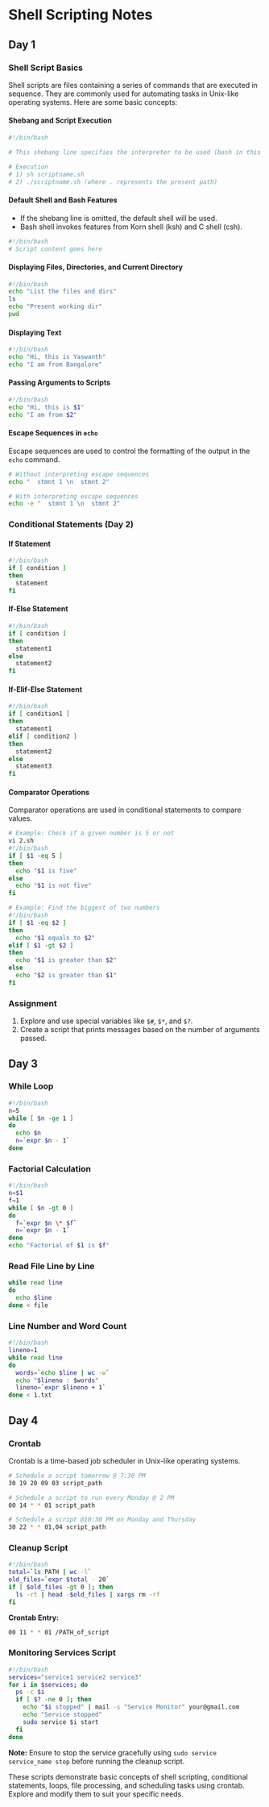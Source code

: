 # Shell Scripting Notes

## Day 1

### Shell Script Basics

Shell scripts are files containing a series of commands that are executed in sequence. They are commonly used for automating tasks in Unix-like operating systems. Here are some basic concepts:

#### Shebang and Script Execution

```bash
#!/bin/bash

# This shebang line specifies the interpreter to be used (bash in this case).

# Execution
# 1) sh scriptname.sh
# 2) ./scriptname.sh (where . represents the present path)
```

#### Default Shell and Bash Features

- If the shebang line is omitted, the default shell will be used.
- Bash shell invokes features from Korn shell (ksh) and C shell (csh).

```bash
#!/bin/bash
# Script content goes here
```

#### Displaying Files, Directories, and Current Directory

```bash
#!/bin/bash
echo "List the files and dirs"
ls
echo "Present working dir"
pwd
```

#### Displaying Text

```bash
#!/bin/bash
echo "Hi, this is Yaswanth"
echo "I am from Bangalore"
```

#### Passing Arguments to Scripts

```bash
#!/bin/bash
echo "Hi, this is $1"
echo "I am from $2"
```

#### Escape Sequences in `echo`

Escape sequences are used to control the formatting of the output in the `echo` command.

```bash
# Without interpreting escape sequences
echo "  stmnt 1 \n  stmnt 2"

# With interpreting escape sequences
echo -e "  stmnt 1 \n  stmnt 2"
```

### Conditional Statements (Day 2)

#### If Statement

```bash
#!/bin/bash
if [ condition ]
then
  statement
fi
```

#### If-Else Statement

```bash
#!/bin/bash
if [ condition ]
then
  statement1
else
  statement2
fi
```

#### If-Elif-Else Statement

```bash
#!/bin/bash
if [ condition1 ]
then
  statement1
elif [ condition2 ]
then
  statement2
else
  statement3
fi
```

#### Comparator Operations

Comparator operations are used in conditional statements to compare values.

```bash
# Example: Check if a given number is 5 or not
vi 2.sh
#!/bin/bash
if [ $1 -eq 5 ]
then
  echo "$1 is five"
else
  echo "$1 is not five"
fi
```

```bash
# Example: Find the biggest of two numbers
#!/bin/bash
if [ $1 -eq $2 ]
then
  echo "$1 equals to $2"
elif [ $1 -gt $2 ]
then
  echo "$1 is greater than $2"
else
  echo "$2 is greater than $1"
fi
```

### Assignment

1. Explore and use special variables like `$#`, `$*`, and `$?`.
2. Create a script that prints messages based on the number of arguments passed.

## Day 3

### While Loop

```bash
#!/bin/bash
n=5
while [ $n -ge 1 ]
do
  echo $n
  n=`expr $n - 1`
done
```

### Factorial Calculation

```bash
#!/bin/bash
n=$1
f=1
while [ $n -gt 0 ]
do
  f=`expr $n \* $f`
  n=`expr $n - 1`
done
echo "Factorial of $1 is $f"
```

### Read File Line by Line

```bash
while read line
do
  echo $line
done < file
```

### Line Number and Word Count

```bash
#!/bin/bash
lineno=1
while read line
do
  words=`echo $line | wc -w`
  echo "$lineno : $words"
  lineno=`expr $lineno + 1`
done < 1.txt
```

## Day 4

### Crontab

Crontab is a time-based job scheduler in Unix-like operating systems.

```bash
# Schedule a script tomorrow @ 7:30 PM
30 19 20 09 03 script_path

# Schedule a script to run every Monday @ 2 PM
00 14 * * 01 script_path

# Schedule a script @10:30 PM on Monday and Thursday
30 22 * * 01,04 script_path
```

### Cleanup Script

```bash
#!/bin/bash
total=`ls PATH | wc -l`
old_files=`expr $total - 20`
if [ $old_files -gt 0 ]; then
  ls -rt | head -$old_files | xargs rm -rf
fi
```

**Crontab Entry:**
```bash
00 11 * * 01 /PATH_of_script
```

### Monitoring Services Script

```bash
#!/bin/bash
services="service1 service2 service3"
for i in $services; do
  ps -c $i
  if [ $? -ne 0 ]; then
    echo "$i stopped" | mail -s "Service Monitor" your@gmail.com
    echo "Service stopped"
    sudo service $i start
  fi
done
```

**Note:** Ensure to stop the service gracefully using `sudo service service_name stop` before running the cleanup script.

These scripts demonstrate basic concepts of shell scripting, conditional statements, loops, file processing, and scheduling tasks using crontab. Explore and modify them to suit your specific needs.
